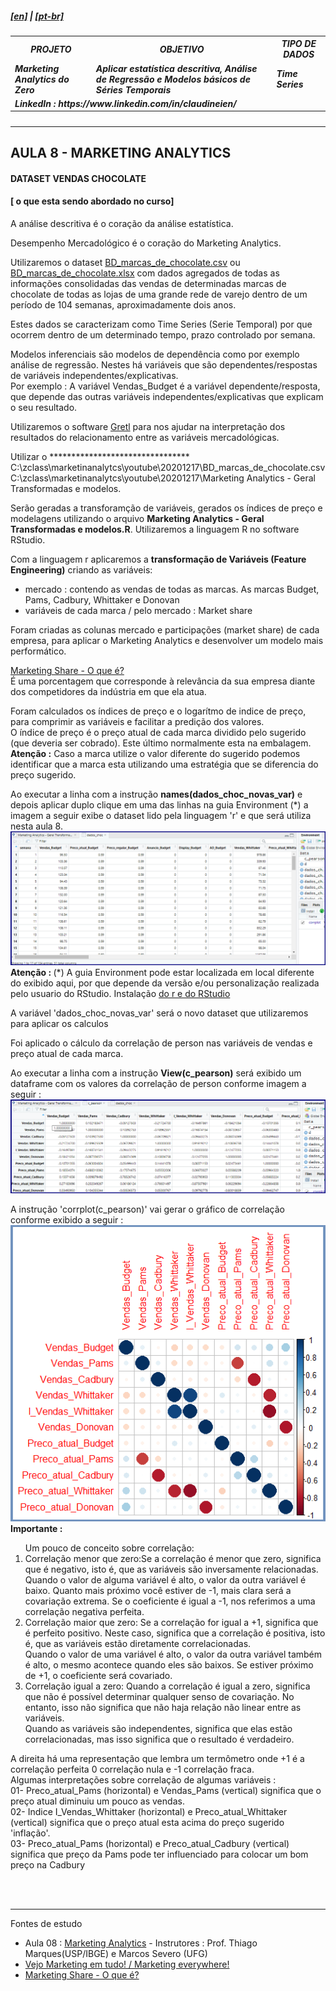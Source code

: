 <h5><a href="blank_">[en]</a> | <a href="blank_">[pt-br]</a>
</h5>
<h5>
<div>
  <table>
    <tr>
      <th>PROJETO</th>
      <th>OBJETIVO</th>
      <th>TIPO DE DADOS</th>
    </tr>
    <tr>
      <td>Marketing Analytics do Zero</td>
      <td>Aplicar estatística descritiva, Análise de Regressão e Modelos básicos de Séries Temporais</td>
      <td>Time Series</td>
    </tr>
    <tr>
        <td colspan="4">LinkedIn : https://www.linkedin.com/in/claudineien/</td>
    </tr>
  </table>
</div>
</h5>
<hr>
<h2>AULA 8 - MARKETING ANALYTICS</h2>
<h4>DATASET VENDAS CHOCOLATE</h4>
<h4>[ o que esta sendo abordado no curso]</h4>
<p>A análise descritiva é o coração da análise estatística.</p>
<p>Desempenho Mercadológico é o coração do Marketing Analytics.</p>
<p>Utilizaremos o dataset <a href="https://github.com/claudineien/marketing-analytics-gretl-r/tree/main/2-dataset">BD_marcas_de_chocolate.csv</a> ou <a href="https://github.com/claudineien/marketing-analytics-gretl-r/tree/main/2-dataset">BD_marcas_de_chocolate.xlsx</a> com dados agregados de todas as informações consolidadas das vendas de determinadas marcas de chocolate de todas as lojas de uma grande rede de varejo dentro de um período de 104 semanas, aproximadamente dois anos.</p>

<p>Estes dados se caracterizam como Time Series (Serie Temporal) por que ocorrem dentro de um determinado tempo, prazo controlado por semana.</p>

<p>Modelos inferenciais são modelos de dependência como por exemplo análise de regressão. Nestes há variáveis que são dependentes/respostas de variáveis independentes/explicativas.<br>
Por exemplo : A variável Vendas_Budget é a variável dependente/resposta, que depende das outras variáveis independentes/explicativas que explicam o seu resultado.</p>

<p>Utilizaremos o software <a href="http://gretl.sourceforge.net/pt.html">Gretl</a> para nos ajudar na interpretação dos resultados do relacionamento entre as variáveis mercadológicas.</p>

<p>Utilizar o ********************************
C:\zclass\marketinanalytcs\youtube\20201217\BD_marcas_de_chocolate.csv
C:\zclass\marketinanalytcs\youtube\20201217\Marketing Analytics - Geral Transformadas e modelos.</p>

<p>Serão geradas a transforamção de variáveis, gerados os índices de preço e modelagens utilizando o arquivo <strong>Marketing Analytics - Geral Transformadas e modelos.R</strong>. Utilizaremos a linguagem R no software RStudio.</p>

<p>Com a linguagem r aplicaremos a <strong>transformação de Variáveis (Feature Engineering)</strong> criando as variáveis:<br>
  <ul>
    <li>mercado : contendo as vendas de todas as marcas. As marcas Budget, Pams, Cadbury, Whittaker e Donovan</li>
    <li>variáveis de cada marca / pelo mercado : Market share</li>
  </ul>
Foram criadas as colunas mercado e participações (market share) de cada empresa, para aplicar o Marketing Analytics e desenvolver um modelo mais performático.</p>

<p><a href="https://en.wikipedia.org/wiki/Market_share">Marketing Share - O que é?</a><br>
É uma porcentagem que corresponde à relevância da sua empresa diante dos competidores da indústria em que ela atua.</p>

<p>Foram calculados os índices de preço e o logarítmo de indice de preço, para comprimir as variáveis e facilitar a predição dos valores.<br>
O índice de preço é o preço atual de cada marca dividido pelo sugerido (que deveria ser cobrado). Este último normalmente esta na embalagem.<br>
<strong>Atenção :</strong> Caso a marca utilize o valor diferente do sugerido podemos identificar que a marca esta utilizando uma estratégia que se diferencia do preço sugerido.</p>
<p>Ao executar a linha com a instrução <strong>names(dados_choc_novas_var)</strong> e depois aplicar duplo clique em uma das linhas na guia Environment (*) a imagem a seguir exibe o dataset lido pela linguagem 'r' e que será utiliza nesta aula 8.<br>
<img src="/3-img/aula08marketinganalytics1.png"><br>
<strong>Atenção : </strong>(*) A guia Environment pode estar localizada em local diferente do exibido aqui, por que depende da versão e/ou personalização realizada pelo usuario do RStudio. Instalação <a href="https://github.com/claudineien/marketing-analytics-gretl-r/blob/main/0-documentation/mrktng_anlzng_02.md">do r e do RStudio</a></p>

<p>A variável 'dados_choc_novas_var' será o novo dataset que utilizaremos para aplicar os calculos</p>

<p>Foi aplicado o cálculo da correlação de person nas variáveis de vendas e preço atual de cada marca.</p>

<p>Ao executar a linha com a instrução <strong>View(c_pearson)</strong> será exibido um dataframe com os valores da correlação de person conforme imagem a seguir :<br>
<img src="/3-img/aula08marketinganalytics2.png"></p>

<p>A instrução 'corrplot(c_pearson)' vai gerar o gráfico de correlação conforme exibido a seguir :<br>
  <img src="/3-img/aula08marketinganalytics3.png"><br>
  <strong>Importante :</strong>
  <ol>Um pouco de conceito sobre correlação:<br>
    <li>Correlação menor que zero:Se a correlação é menor que zero, significa que é negativo, isto é, que as variáveis são inversamente relacionadas.<br>
    Quando o valor de alguma variável é alto, o valor da outra variável é baixo. Quanto mais próximo você estiver de -1, mais clara será a covariação extrema. Se o coeficiente é igual a -1, nos referimos a uma correlação negativa perfeita.</li>
    <li>Correlação maior que zero: Se a correlação for igual a +1, significa que é perfeito positivo. Neste caso, significa que a correlação é positiva, isto é, que as variáveis estão diretamente correlacionadas.<br>
    Quando o valor de uma variável é alto, o valor da outra variável também é alto, o mesmo acontece quando eles são baixos. Se estiver próximo de +1, o coeficiente será covariado.</li>
    <li>Correlação igual a zero: Quando a correlação é igual a zero, significa que não é possível determinar qualquer senso de covariação. No entanto, isso não significa que não haja relação não linear entre as variáveis.<br>
    Quando as variáveis são independentes, significa que elas estão correlacionadas, mas isso significa que o resultado é verdadeiro.</li>
</ol>
A direita há uma representação que lembra um termômetro onde +1 é a correlação perfeita 0 correlação nula e -1 correlação fraca.<br>
Algumas interpretações sobre correlação de algumas variáveis :<br>
01- Preco_atual_Pams (horizontal) e Vendas_Pams (vertical) significa que o preço atual diminuiu um pouco as vendas.<br>
02- Indice I_Vendas_Whittaker (horizontal) e Preco_atual_Whittaker (vertical) significa que o preço atual esta acima do preço sugerido 'inflação'.<br>
03- Preco_atual_Pams (horizontal) e Preco_atual_Cadbury (vertical) significa que preço da Pams pode ter influenciado para colocar um bom preço na Cadbury<br></p>



<br><br>
<hr>
<p>Fontes de estudo
    <ul>
        <li>Aula 08 : <a href="https://youtu.be/o9U9y6260cA">Marketing Analytics</a> - Instrutores : Prof. Thiago Marques(USP/IBGE) e Marcos Severo (UFG)</li>
        <li><a href="https://www.youtube.com/channel/UCyYHddVgHXAwDJ27-JxWqBA">Vejo Marketing em tudo! / Marketing everywhere!</a></li>
        <li><a href="https://en.wikipedia.org/wiki/Market_share">Marketing Share - O que é?</a></li>
    </ul>
</p>
